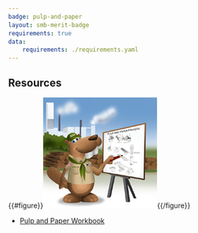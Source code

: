 ```yaml
---
badge: pulp-and-paper
layout: smb-merit-badge
requirements: true
data:
    requirements: ./requirements.yaml
---
```


## Resources

{{#figure}}<img src="pulp-and-paper-bucky.jpg" class="W(100%)" />{{/figure}}
* [Pulp and Paper Workbook](pulp-and-paper-workbook.pdf)
